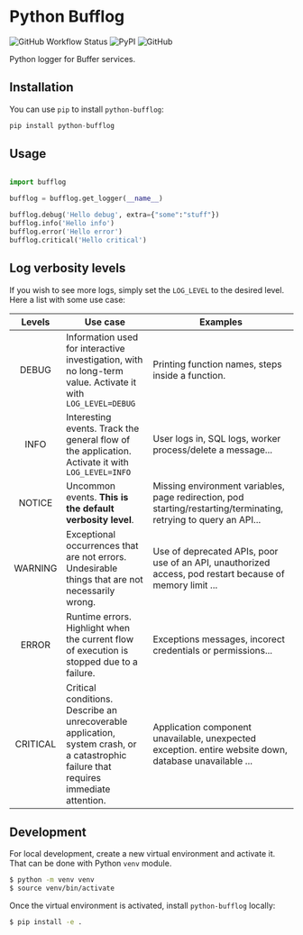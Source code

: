# Python Bufflog

![GitHub Workflow Status](https://img.shields.io/github/workflow/status/bufferapp/python-bufflog/Publish%20Python%20%F0%9F%90%8D%20distributions%20%F0%9F%93%A6%20to%20PyPI) 
![PyPI](https://img.shields.io/pypi/v/python-bufflog?label=version&style=flat)
![GitHub](https://img.shields.io/github/license/bufferapp/python-bufflog?style=flat)

Python logger for Buffer services.

## Installation

You can use `pip` to install `python-bufflog`:

```python
pip install python-bufflog
```

## Usage

```python

import bufflog

bufflog = bufflog.get_logger(__name__)

bufflog.debug('Hello debug', extra={"some":"stuff"})
bufflog.info('Hello info')
bufflog.error('Hello error')
bufflog.critical('Hello critical')
```

## Log verbosity levels

If you wish to see more logs, simply set the `LOG_LEVEL` to the desired level. Here a list with some use case:

|  Levels  | Use case                                                                                                                               | Examples                                                                                                          |
| :------: | -------------------------------------------------------------------------------------------------------------------------------------- | ----------------------------------------------------------------------------------------------------------------- |
|  DEBUG   | Information used for interactive investigation, with no long-term value. Activate it with `LOG_LEVEL=DEBUG`                            | Printing function names, steps inside a function.                                                                 |
|   INFO   | Interesting events. Track the general flow of the application.  Activate it with `LOG_LEVEL=INFO`                                      | User logs in, SQL logs, worker process/delete a message...                                                        |
|  NOTICE  | Uncommon events. **This is the default verbosity level**.                                                                              | Missing environment variables, page redirection, pod starting/restarting/terminating, retrying to query an API... |
| WARNING  | Exceptional occurrences that are not errors. Undesirable things that are not necessarily wrong.                                        | Use of deprecated APIs,  poor use of an API, unauthorized access, pod restart because of memory limit ...         |
|  ERROR   | Runtime errors. Highlight when the current flow of execution is stopped due to a failure.                                              | Exceptions messages, incorect credentials or permissions...                                                       |
| CRITICAL | Critical conditions. Describe an unrecoverable application, system crash, or a catastrophic failure that requires immediate attention. | Application component unavailable, unexpected exception. entire website down, database unavailable ...            |

## Development

For local development, create a new virtual environment and activate it. That can be done with Python `venv` module.

```bash
$ python -m venv venv
$ source venv/bin/activate
```

Once the virtual environment is activated, install `python-bufflog` locally:

```bash
$ pip install -e .
```
